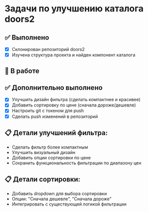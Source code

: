 # Задачи по улучшению каталога doors2

## ✅ Выполнено
- [x] Склонирован репозиторий doors2
- [x] Изучена структура проекта и найден компонент каталога

## 🔄 В работе

## ✅ Дополнительно выполнено
- [x] Улучшить дизайн фильтра (сделать компактнее и красивее)
- [x] Добавить сортировку по цене (сначала дороже/дешевле)
- [x] Настроить git с токеном для push
- [x] Сделать push изменений в репозиторий

## 📋 Детали улучшений фильтра:
- Сделать фильтр более компактным
- Улучшить визуальный дизайн
- Добавить опции сортировки по цене
- Сохранить функциональность фильтрации по диапазону цен

## 📋 Детали сортировки:
- Добавить dropdown для выбора сортировки
- Опции: "Сначала дешевле", "Сначала дороже"
- Интегрировать с существующей логикой фильтрации
